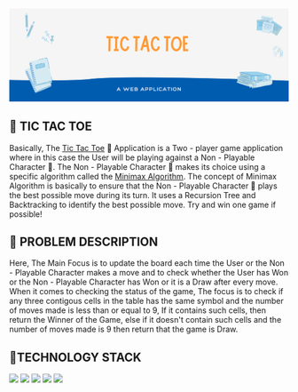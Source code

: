 <img src="IMG/banner.png" />

<h2> 🎰 TIC TAC TOE </h2>
Basically, The <a href="https://ajaiqmar.github.io/TIC_TAC_TOE/">Tic Tac Toe</a> 🎰 Application is a Two - player game application where in this case the User will be playing against a Non - Playable Character 🤖. The Non - Playable Character 🤖 makes its choice using a specific algorithm called the <a href="https://www.geeksforgeeks.org/minimax-algorithm-in-game-theory-set-1-introduction/">Minimax Algorithm</a>. The concept of Minimax Algorithm is basically to ensure that the Non - Playable Character 🤖 plays the best possible move during its turn. It uses a Recursion Tree and Backtracking to identify the best possible move. Try and win one game if possible!

<h2> 📝 PROBLEM DESCRIPTION </h2>
Here, The Main Focus is to update the board each time the User or the Non - Playable Character makes a move and to check whether the User has Won or the Non - Playable Character has Won or it is a Draw after every move. When it comes to checking the status of the game, The focus is to check if any three contigous cells in the table has the same symbol and the number of moves made is less than or equal to 9, If it contains such cells, then return the Winner of the Game, else if it doesn't contain such cells and the number of moves made is 9 then return that the game is Draw.

<h2> 📱TECHNOLOGY STACK </h2>
<a href="https://developer.mozilla.org/en-US/docs/Learn/Getting_started_with_the_web/HTML_basics"><img src="https://img.shields.io/badge/HTML-%20-brightgreen" /></a>
<a href="https://developer.mozilla.org/en-US/docs/Web/CSS"><img src="https://img.shields.io/badge/CSS-%20-red" /></a>
<a href="https://developer.mozilla.org/en-US/docs/Web/JavaScript"><img src="https://img.shields.io/badge/JS-%20-blue" /></a>
<a href="https://api.jquery.com/"><img src="https://img.shields.io/badge/jQuery-%20-orange" /></a>
<a href="https://getbootstrap.com/docs/5.0/getting-started/introduction/"><img src="https://img.shields.io/badge/Bootstrap-%20-violet" /></a>


